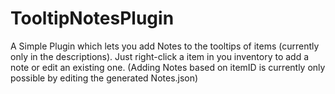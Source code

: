 # TooltipNotesPlugin

A Simple Plugin which lets you add Notes to the tooltips of items (currently only in the descriptions).
Just right-click a item in you inventory to add a note or edit an existing one.
(Adding Notes based on itemID is currently only possible by editing the generated Notes.json)
